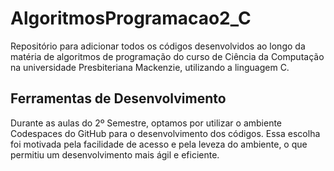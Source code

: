 # AlgoritmosProgramacao2_C
Repositório para adicionar todos os códigos desenvolvidos ao longo da matéria de algoritmos de programação do curso de Ciência da Computação na universidade Presbiteriana Mackenzie, utilizando a linguagem C.

## Ferramentas de Desenvolvimento

Durante as aulas do 2º Semestre, optamos por utilizar o ambiente Codespaces do GitHub para o desenvolvimento dos códigos. Essa escolha foi motivada pela facilidade de acesso e pela leveza do ambiente, o que permitiu um desenvolvimento mais ágil e eficiente.


